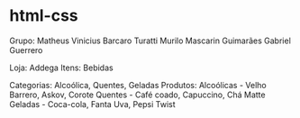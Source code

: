 # html-css

Grupo:
Matheus Vinicius Barcaro Turatti
Murilo Mascarin Guimarães
Gabriel Guerrero


Loja: Addega
Itens: Bebidas

Categorias: Alcoólica, Quentes, Geladas
Produtos:
    Alcoólicas - Velho Barrero, Askov, Corote
    Quentes - Café coado, Capuccino, Chá Matte
    Geladas - Coca-cola, Fanta Uva, Pepsi Twist
    